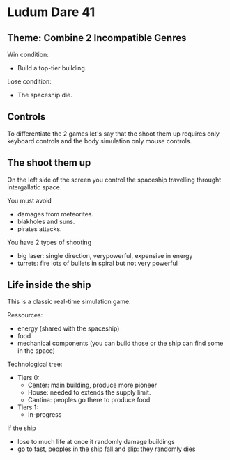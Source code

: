 Ludum Dare 41
=============

Theme: Combine 2 Incompatible Genres
------------------------------------

Win condition:

* Build a top-tier building.

Lose condition:

* The spaceship die.

Controls
--------

To differentiate the 2 games let's say that the shoot them up requires only keyboard controls and the body simulation only mouse controls.

The shoot them up
-----------------

On the left side of the screen you control the spaceship travelling throught intergallatic space.

You must avoid

* damages from meteorites.
* blakholes and suns.
* pirates attacks.

You have 2 types of shooting

* big laser: single direction, verypowerful, expensive in energy
* turrets: fire lots of bullets in spiral but not very powerful

Life inside the ship
--------------------

This is a classic real-time simulation game.

Ressources:

* energy (shared with the spaceship)
* food
* mechanical components (you can build those or the ship can find some in the space)

Technological tree:

* Tiers 0:
  * Center: main building, produce more pioneer
  * House: needed to extends the supply limit.
  * Cantina: peoples go there to produce food
* Tiers 1:
  * In-progress

If the ship

* lose to much life at once it randomly damage buildings
* go to fast, peoples in the ship fall and slip: they randomly dies
